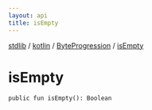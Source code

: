 ```yaml
---
layout: api
title: isEmpty
---
```

[stdlib](../../index.html) / [kotlin](../index.html) / [ByteProgression](index.html) / [isEmpty](isEmpty.html)

# isEmpty

```
public fun isEmpty(): Boolean
```
